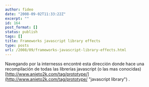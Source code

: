 ```yaml
---
author: fideo
date: "2008-09-02T11:33:22Z"
excerpt: ""
id: 164
post_format: []
status: publish
tags: []
title: Frameworks javascript library effects
type: posts
url: /2008/09/frameworks-javascript-library-effects.html
---
```

Navegando por la internesss encontré esta dirección donde hace una recompilación de todas las librerías javascript (o las mas conocidas) [http://www.anieto2k.com/tag/prototype/](http://www.anieto2k.com/tag/prototype/ "javascript library") .
